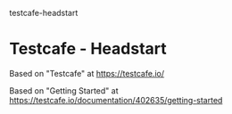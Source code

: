 testcafe-headstart
# Testcafe - Headstart

Based on "Testcafe" at https://testcafe.io/

Based on "Getting Started" at https://testcafe.io/documentation/402635/getting-started

